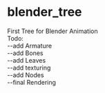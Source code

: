 # blender_tree
First Tree for Blender Animation</br>
Todo:</br>
--add Armature</br>
--add Bones</br>
--add Leaves</br>
--add texturing</br>
--add Nodes</br>
--final Rendering</br>
